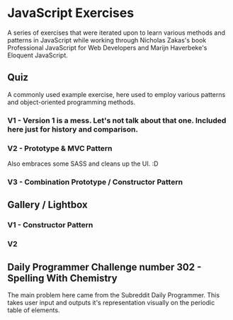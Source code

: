 # JavaScript Exercises

A series of exercises that were iterated upon to learn various methods and patterns in JavaScript while working through Nicholas Zakas's book Professional JavaScript for Web Developers and Marijn Haverbeke's Eloquent JavaScript.

## Quiz

A commonly used example exercise, here used to employ various patterns and object-oriented programming methods.

### V1 - Version 1 is a mess. Let's not talk about that one. Included here just for history and comparison.
### V2 - Prototype & MVC Pattern

Also embraces some SASS and cleans up the UI. :D

### V3 - Combination Prototype / Constructor Pattern

## Gallery / Lightbox

### V1 - Constructor Pattern
### V2

## Daily Programmer Challenge number 302 - Spelling With Chemistry

The main problem here came from the Subreddit Daily Programmer. This takes user input and outputs it's representation visually on the periodic table of elements.

